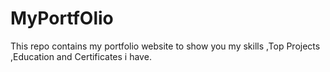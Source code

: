 # MyPortfOlio
This repo contains my portfolio website to show you my skills ,Top Projects ,Education and Certificates i have.
